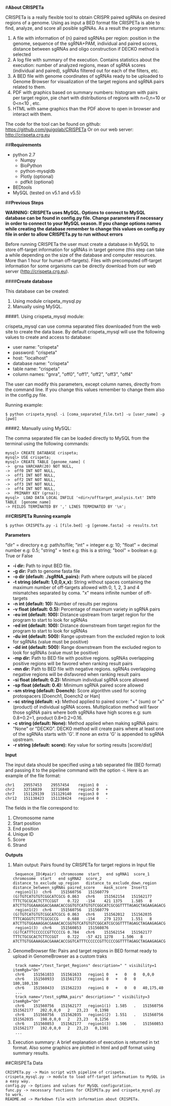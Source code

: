 #**About CRISPETa**
		                            
CRISPETa is a really flexible tool to obtain CRISPR paired sgRNAs on desired regions of a genome. Using as input a BED format file CRISPETa is able to find, analyze, and score all posible sgRNAs. As a result the program returns:

1. A file with information of {n} paired sgRNAs per region: position in the genome, sequence of the sgRNA+PAM, individual and paired scores, distance between sgRNAs and oligo construction if DECKO method is selected
2. A log file with summary of the execution. Contains statistics about the execution: number of analyzed regions, mean of sgRNA scores (individual and paired), sgRNAs filtered out for each of the filters, etc.
3. A BED file with genome coordinates of sgRNAs ready to be uploaded to Genome Browser for visualization of the target regions and sgRNA pairs related to them.
4. PDF with graphics based on summary numbers: histogram with pairs per target region, pie chart with distributions of regions with n=0,n=10 or 0<n<10 , etc.
5. HTML with same graphics than the PDF above to open in browser and interact with them.

The code for the tool can be found on github: https://github.com/guigolab/CRISPETa
Or on our web server: http://crispeta.crg.eu


##**Requirements**

* python 2.7
    * Numpy
    * BioPython
    * python-mysqldb
    * Plotly (optional)
    * pdfkit (optional)
* BEDtools
* MySQL (tested on v5.1 and v5.5)
	

##**Previous Steps**

**WARNING: CRISPETa uses MySQL. Options to connect to MySQL database can be found in config.py file. Change parameters if necessary in order to connect to your MySQL season. If you change options names while creating the database remember to change this values on config.py file in order to allow CRISPETa.py to run without errors**

Before running CRISPETa the user must create a database in MySQL to store off-target information for sgRNAs in target genome (this step can take a while depending on the size of the database and computer resources. More than 1 hour for human off-targets). Files with precomputed off-target information for some organisms can be directly download from our web server (http://crispeta.crg.eu).

####**Create database**

This database can be created:

1. Using module crispeta_mysql.py
2. Manually using MySQL.

####1. Using crispeta_mysql module:

crispeta_mysql can use comma separated files downloaded from the web site to create the data base. By default crispeta_mysql will use the following values to create and access to database:	

* user name: "crispeta"
* password: "crispeta"
* host: "localhost"
* database name: "crispeta"
* table name: "crispeta"
* column names: "gnra", "off0", "off1", "off2", "off3", "off4"

The user can modify this parameters, except column names, directly from the command line. If you change this values remember to change them also in the config.py file.

Running example:

	$ python crispeta_mysql -i [coma_separated_file.txt] -u [user_name] -p [pwd]

####2. Manually using MySQL:

The comma separated file can be loaded directly to MySQL from the terminal using the following commands:
		
	mysql> CREATE DATABASE crispeta;
	mysql> USE crispeta;
	mysql> CREATE TABLE [genome_name] (
	->	grna VARCHAR(20) NOT NULL,
	->	off0 INT NOT NULL,
	->	off1 INT NOT NULL,
	->	off2 INT NOT NULL,
	->	off3 INT NOT NULL,
	->	off4 INT NOT NULL,
	->	PRIMARY KEY (grna));
	mysql>	LOAD DATA LOCAL INFILE '<dir>/offtarget_analysis.txt' INTO TABLE  [genome_name]
	-> FEILDS TERMINATED BY ',' LINES TERMINATED BY '\n';
	
##**CRISPETa**
**Running example**

	$ python CRISPETa.py -i [file.bed] -g [genome.fasta] -o results.txt 
	
**Parameters**

"dir" = directory e.g: path/to/file; "int" = integer e.g: 10;  "float" = decimal number e.g: 0.5;  "string" = text e.g: this is a string;  "bool" = boolean e.g: True or False
  
- **-i dir:** Path to input BED file.
- **-g dir:** Path to genome fasta file
- **-o dir (default: ./sgRNA_pairs):** Path where outputs will be placed
- **-t string (default: 1,0,0,x,x):** String without spaces containing the maximum number of off-targets allowed with 0, 1, 2, 3 and 4 mismatches separated by coma. "x" means infinite number of off-targets
- **-n int (default: 10):** Number of results per regions
- **-v float (default: 0.5):** Percentage of maximum variety in sgRNA pairs 
- **-eu int (default: 100):** Distance upstream from target region for the program to start to look for sgRNAs
- **-ed int (default: 100):** Distance downstream from target region for the program to start to look for sgRNAs
- **-du int (default: 500):** Range upstream from the excluded region to look for sgRNAs (value must be positive)
- **-dd int (default: 500):** Range downstream from the excluded region to look for sgRNAs (value must be positive)
- **-mp dir:** Path to BED file with positive regions. sgRNAs overlapping positive regions will be favored when ranking result pairs
- **-mn dir:** Path to BED file with negative regions. sgRNAs overlapping negative regions will be disfavored when ranking result pairs
- **-si float (default: 0.2):** Minimum individual sgRNA score allowed
- **-sp float (default: 0.4):** Minimum sgRNA paired score allowed
- **-sm string (default: Doench):** Score algorithm used for scoring protospacers [Doench1, Doench2 or Han]
- **-sc string (default: +):** Method applied to paired score: "+" (sum) or "x" (product) of individual sgRNA scores. Multiplication method will favor those sgRNA pairs where both sgRNAs have high scores e.g: sum 0.8+0.2=1, product 0.8*0.2=0.16.
- **-c string (default: None):** Method applied when making sgRNA pairs: "None" or "DECKO". DECKO method will create pairs where at least one of the sgRNAs starts with 'G'. If none an extra 'G' is appended to sgRNA upstream.
- **-r string (default: score):** Key value for sorting results [score/dist]

**Input** 

The input data should be specified using a tab separated file (BED format) and passing it to the pipeline command with the option -i. Here is an example of the file format:

	chr1	29557453	29557454	region1	0	-
	chr2	32716839	32716840	region2	0	+
	chr7	151129139	151129140	region3	0	+
	chr12	151138423	151138424	region4	0	-

The fields in the file correspond to:

1. Chromosome name
2. Start position
3. End position
4. Unique ID
5. Score
6. Strand
    
**Outputs**

1. Main output: Pairs found by CRISPETa for target regions in Input file

		Sequence_ID(#pair)	chromosome	start	end	sgRNA1	score_1	chromosome	start	end	sgRNA2	score_2	distance_to_exclude_up_region	distance_to_exclude_down_region	distance_between_sgRNAs	paired_score	mask_score	Insert1
		region1(1)	chr6	151560756	151560779	(G)TGTCATGTGTCGGCATCGCG	0.863	chr6	151562154	151562177	TTTCTGCGCACTCTTCCGGT	0.722	-154	421	1375	1.585	8	ATCTTGTGGAAAGGACGAAACACCGGTGTCATGTGTCGGCATCGCGGTTTTAGAGCTAGAAGAGACGGAATTCCTAGGATCCCGTCTCTCTGTATGAGACCACTCTTTCCCTTTCTGCGCACTCTTCCGGTGTTTTAGAGCTAGAAATAGCAAGTTAAAATAAGGC
		region1(2)	chr6	151560756	151560779	(G)TGTCATGTGTCGGCATCGCG	0.863	chr6	151562012	151562035	TTTCAGGGTCTTTCGCGCCG	0.688	-154	279	1233	1.551	8	ATCTTGTGGAAAGGACGAAACACCGGTGTCATGTGTCGGCATCGCGGTTTTAGAGCTAGAAGAGACGGAATTCCTAGGATCCCGTCTCTCTGTATGAGACCACTCTTTCCCTTTCAGGGTCTTTCGCGCCGGTTTTAGAGCTAGAAATAGCAAGTTAAAATAAGGC
		region1(3)	chr6	151560853	151560876	(G)TCATTTCCCCCCGTTCCCCG	0.784	chr6	151562154	151562177	TTTCTGCGCACTCTTCCGGT	0.722	-57	421	1278	1.506	8	ATCTTGTGGAAAGGACGAAACACCGGTCATTTCCCCCCGTTCCCCGGTTTTAGAGCTAGAAGAGACGGAATTCCTAGGATCCCGTCTCTCTGTATGAGACCACTCTTTCCCTTTCTGCGCACTCTTCCGGTGTTTTAGAGCTAGAAATAGCAAGTTAAAATAAGGC

2. GenomeBrowser file: Pairs and target regions in BED format ready to upload in GenomeBrowser as a custom traks

		track name="/test_Target_Regions" description=" " visibility=1 itemRgb="On"
		chr6	151561033	151561633	region1	0	+	0	0	0,0,0
		chr6	151560933	151561733	region1	0	+	0	0	180,180,130
		chr6	151560433	151562233	region1	0	+	0	0	40,175,40
		...		
		track name="/test_sgRNA_pairs" description=" " visibility=3 itemRgb="On"
		chr6	151560756	151562177	region1(1)	1.585	.	151560756	151562177	202.0,0,0	2	23,23	0,1398
		chr6	151560756	151562035	region1(2)	1.551	.	151560756	151562035	198.0,0,0	2	23,23	0,1256
		chr6	151560853	151562177	region1(3)	1.506	.	151560853	151562177	192.0,0,0	2	23,23	0,1301
		...

3. Execution summary: A brief explanation of execution is returned in txt format. Also some graphics are plotted in html and pdf format using summary results.


##CRISPETa Data

    CRISPETa.py -> Main script with pipeline of crispeta.
    crispeta_mysql.py -> module to load off-target information to MySQL in a easy way.
    config.py -> Options and values for MySQL configuration.
    func.py -> necessary functions for CRISPETa.py and crispeta_mysql.py to work.
    README.md -> Markdown file with information about CRISPETa.

